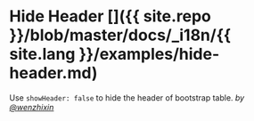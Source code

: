 # Hide Header []({{ site.repo }}/blob/master/docs/_i18n/{{ site.lang }}/examples/hide-header.md)

Use `showHeader: false` to hide the header of bootstrap table. _by [@wenzhixin](https://github.com/wenzhixin)_

<iframe width="100%" height="300" data-src="http://jsfiddle.net/wenyi/e3nk137y/22/embedded/html,result" allowfullscreen="allowfullscreen" frameborder="0"></iframe>